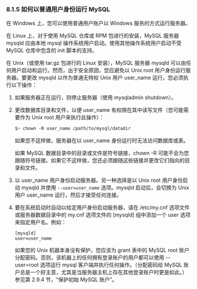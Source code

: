 ### 8.1.5 如何以普通用户身份运行 MySQL

在 Windows 上，您可以使用普通用户账户以 Windows 服务的方式运行服务器。

在 Linux 上，对于使用 MySQL 仓库或 RPM 包进行的安装，MySQL 服务器 mysqld 应由本地 mysql 操作系统用户启动。使用其他操作系统用户启动不受 MySQL 仓库中包含的 init 脚本的支持。

在 Unix（或使用 tar.gz 包进行的 Linux 安装），MySQL 服务器 mysqld 可以由任何用户启动和运行。然而，出于安全原因，您应避免以 Unix root 用户身份运行服务器。要更改 mysqld 以作为普通无特权 Unix 用户 user_name 运行，您必须执行以下操作：

1. 如果服务器正在运行，则停止服务器（使用 mysqladmin shutdown）。

2. 更改数据库目录和文件，以便 user_name 有权限在其中读写文件（您可能需要作为 Unix root 用户来执行此操作）：

   ```bash
   $> chown -R user_name /path/to/mysql/datadir
   ```

   如果您不这样做，服务器在以 user_name 身份运行时无法访问数据库或表。

   如果 MySQL 数据目录中的目录或文件是符号链接，chown -R 可能不会为您跟随符号链接。如果它不这样做，您还必须跟随这些链接并更改它们指向的目录和文件。

3. 以 user_name 用户身份启动服务器。另一种选择是以 Unix root 用户身份启动 mysqld 并使用 `--user=user_name` 选项。mysqld 启动后，会切换为 Unix 用户 user_name 运行，然后才接受任何连接。

4. 要在系统启动时自动以给定用户身份启动服务器，请在 /etc/my.cnf 选项文件或服务器数据目录中的 my.cnf 选项文件的 [mysqld] 组中添加一个 user 选项来指定用户名。例如：

   ```
   [mysqld]
   user=user_name
   ```

   如果您的 Unix 机器本身没有保护，您应该为 grant 表中的 MySQL root 账户分配密码。否则，该机器上的任何拥有登录账户的用户都可以使用 --user=root 选项运行 mysql 客户端并执行任何操作。（分配密码给 MySQL 账户总是一个好主意，尤其是当服务器主机上存在其他登录账户时更是如此。）参见第 2.9.4 节，“保护初始 MySQL 账户”。